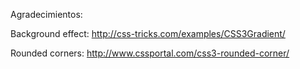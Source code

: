 Agradecimientos:

Background effect: http://css-tricks.com/examples/CSS3Gradient/

Rounded corners: http://www.cssportal.com/css3-rounded-corner/
